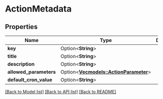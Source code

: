 # ActionMetadata

## Properties

Name | Type | Description | Notes
------------ | ------------- | ------------- | -------------
**key** | Option<**String**> |  | [optional]
**title** | Option<**String**> |  | [optional]
**description** | Option<**String**> |  | [optional]
**allowed_parameters** | Option<[**Vec<models::ActionParameter>**](ActionParameter.md)> |  | [optional]
**default_cron_value** | Option<**String**> |  | [optional]

[[Back to Model list]](../README.md#documentation-for-models) [[Back to API list]](../README.md#documentation-for-api-endpoints) [[Back to README]](../README.md)


